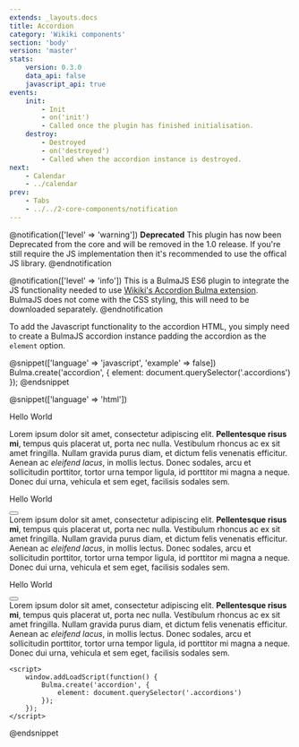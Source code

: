```yaml
---
extends: _layouts.docs
title: Accordion
category: 'Wikiki components'
section: 'body'
version: 'master'
stats:
    version: 0.3.0
    data_api: false
    javascript_api: true
events:
    init:
        - Init
        - on('init')
        - Called once the plugin has finished initialisation.
    destroy:
        - Destroyed
        - on('destroyed')
        - Called when the accordion instance is destroyed.
next:
    - Calendar
    - ../calendar
prev:
    - Tabs
    - ../../2-core-components/notification
---
```


<link rel="stylesheet" href="/assets/bulma-accordion.css">

@notification(['level' => 'warning'])
    <strong>Deprecated</strong> This plugin has now been Deprecated from the core and will be removed in the 1.0 release. If you're still require the JS implementation then it's recommended to use the offical JS library.
@endnotification

@notification(['level' => 'info'])
    This is a BulmaJS ES6 plugin to integrate the JS functionality needed to use <a href="https://wikiki.github.io/components/accordion/" target="_blank">Wikiki's Accordion Bulma extension</a>. BulmaJS does not come with the CSS styling, this will need to be downloaded separately.
@endnotification

To add the Javascript functionality to the accordion HTML, you simply need to create a BulmaJS accordion instance padding the accordion as the `element` option.

@snippet(['language' => 'javascript', 'example' => false])
    Bulma.create('accordion', {
        element: document.querySelector('.accordions')
    });
@endsnippet

@snippet(['language' => 'html'])
    <section class="accordions" id="accordion-demo1">
        <article class="accordion is-active">
            <div class="accordion-header toggle">
                <p>Hello World</p>
            </div>
            <div class="accordion-body">
                <div class="accordion-content">
                    Lorem ipsum dolor sit amet, consectetur adipiscing elit.
                    <strong>Pellentesque risus mi</strong>, tempus quis placerat ut, porta nec nulla. Vestibulum rhoncus
                    ac ex sit amet fringilla. Nullam gravida purus diam, et dictum
                    <a>felis venenatis</a> efficitur. Aenean ac
                    <em>eleifend lacus</em>, in mollis lectus. Donec sodales, arcu et sollicitudin porttitor, tortor
                    urna tempor ligula, id porttitor mi magna a neque. Donec dui urna, vehicula et sem eget, facilisis
                    sodales sem.
                </div>
            </div>
        </article>
        <article class="accordion">
            <div class="accordion-header">
                <p>Hello World</p>
                <button class="toggle" aria-label="toggle"></button>
            </div>
            <div class="accordion-body">
                <div class="accordion-content">
                    Lorem ipsum dolor sit amet, consectetur adipiscing elit.
                    <strong>Pellentesque risus mi</strong>, tempus quis placerat ut, porta nec nulla. Vestibulum rhoncus
                    ac ex sit amet fringilla. Nullam gravida purus diam, et dictum
                    <a>felis venenatis</a> efficitur. Aenean ac
                    <em>eleifend lacus</em>, in mollis lectus. Donec sodales, arcu et sollicitudin porttitor, tortor
                    urna tempor ligula, id porttitor mi magna a neque. Donec dui urna, vehicula et sem eget, facilisis
                    sodales sem.
                </div>
            </div>
        </article>
        <article class="accordion">
            <div class="accordion-header">
                <p>Hello World</p>
                <button class="toggle" aria-label="toggle"></button>
            </div>
            <div class="accordion-body">
                <div class="accordion-content">
                    Lorem ipsum dolor sit amet, consectetur adipiscing elit.
                    <strong>Pellentesque risus mi</strong>, tempus quis placerat ut, porta nec nulla. Vestibulum rhoncus
                    ac ex sit amet fringilla. Nullam gravida purus diam, et dictum
                    <a>felis venenatis</a> efficitur. Aenean ac
                    <em>eleifend lacus</em>, in mollis lectus. Donec sodales, arcu et sollicitudin porttitor, tortor
                    urna tempor ligula, id porttitor mi magna a neque. Donec dui urna, vehicula et sem eget, facilisis
                    sodales sem.
                </div>
            </div>
        </article>
    </section>

    <script>
        window.addLoadScript(function() {
            Bulma.create('accordion', {
                element: document.querySelector('.accordions')
            });
        });
    </script>
@endsnippet